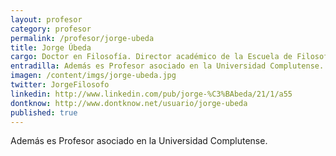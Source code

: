 ```yaml
---
layout: profesor
category: profesor
permalink: /profesor/jorge-ubeda
title: Jorge Úbeda
cargo: Doctor en Filosofía. Director académico de la Escuela de Filosofía, Madrid
entradilla: Además es Profesor asociado en la Universidad Complutense.
imagen: /content/imgs/jorge-ubeda.jpg
twitter: JorgeFilosofo
linkedin: http://www.linkedin.com/pub/jorge-%C3%BAbeda/21/1/a55
dontknow: http://www.dontknow.net/usuario/jorge-ubeda
published: true
---
```

Además es Profesor asociado en la Universidad Complutense.
